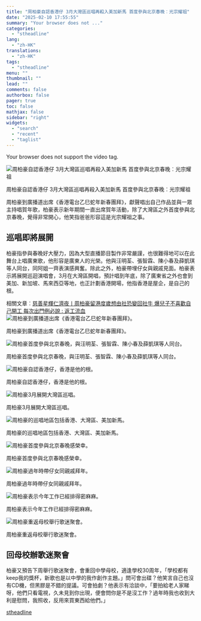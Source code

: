 ```yaml
---
title: "周柏豪自認香港仔 3月大灣區巡唱再殺入美加新馬 首度參與北京春晚︰光宗耀祖"
date: "2025-02-10 17:55:55"
summary: "Your browser does not ..."
categories:
  - "stheadline"
lang:
  - "zh-HK"
translations:
  - "zh-HK"
tags:
  - "stheadline"
menu: ""
thumbnail: ""
lead: ""
comments: false
authorbox: false
pager: true
toc: false
mathjax: false
sidebar: "right"
widgets:
  - "search"
  - "recent"
  - "taglist"
---
```


Your browser does not support the video tag.



![周柏豪自認香港仔 3月大灣區巡唱再殺入美加新馬 首度參與北京春晚︰光宗耀祖](https://image.stheadline.com/f/680p0/0x0/100/none/1f61833bfd5a0179d446fc19c74fbe2b/stheadline/inewsmedia/20250210/_2025021017130132582.jpg)

周柏豪自認香港仔 3月大灣區巡唱再殺入美加新馬 首度參與北京春晚︰光宗耀祖




周柏豪到廣播道出席《香港電台乙巳蛇年新春團拜》，獻聲唱出自己作品並與一眾主持唱賀年歌，柏豪表示新年期間一直出席賀年活動，除了大灣區之外首度參與北京春晚，覺得非常開心，他笑指爸爸形容這是光宗耀祖之事。

巡唱即將展開
------

柏豪指參與春晚好大壓力，因為大型直播節目製作非常嚴謹，也很難得地可以在此舞台上唱廣東歌，他形容是廣東人的光榮。他與汪明荃、張智霖、陳小春及薛凱琪等人同台，同阿姐一齊表演感興奮。除此之外，柏豪帶埋仔女與親戚見面。柏豪表示將展開巡迴演唱會，3月在大灣區開唱，預計唱到年底，除了廣東省之外也會到美加、新加坡、馬來西亞等地，也正計劃香港開場，他指香港是屋企，是自己的根。

相關文章︰[慈善星輝仁濟夜丨周柏豪留港度歲想由社恐變回社牛 爆兒子不喜歡自己開工 每次出門例必說 : 返工流血](https://www.stheadline.com/film-drama/3418963/%E6%85%88%E5%96%84%E6%98%9F%E8%BC%9D%E4%BB%81%E6%BF%9F%E5%A4%9C%E4%B8%A8%E5%91%A8%E6%9F%8F%E8%B1%AA%E7%95%99%E6%B8%AF%E5%BA%A6%E6%AD%B2%E6%83%B3%E7%94%B1%E7%A4%BE%E6%81%90%E8%AE%8A%E5%9B%9E%E7%A4%BE%E7%89%9B-%E7%88%86%E5%85%92%E5%AD%90%E4%B8%8D%E5%96%9C%E6%AD%A1%E8%87%AA%E5%B7%B1%E9%96%8B%E5%B7%A5-%E6%AF%8F%E6%AC%A1%E5%87%BA%E9%96%80%E4%BE%8B%E5%BF%85%E8%AA%AA-%E8%BF%94%E5%B7%A5%E6%B5%81%E8%A1%80)
 ![周柏豪到廣播道出席《香港電台乙巳蛇年新春團拜》。](https://image.hkhl.hk/f/1024p0/0x0/100/none/161bd19395e3e8c2d65fbd5b4e0eeca9/2025-02/KakaoTalk_20250210_161526316_08.jpg)


周柏豪到廣播道出席《香港電台乙巳蛇年新春團拜》。



 ![周柏豪首度參與北京春晚，與汪明荃、張智霖、陳小春及薛凱琪等人同台。](https://image.hkhl.hk/f/1024p0/0x0/100/none/a3fd12ea1fc22045068f2ac5189d2701/2025-02/WhatsApp_Image_2025-02-10_at_16_36_05.jpeg)


周柏豪首度參與北京春晚，與汪明荃、張智霖、陳小春及薛凱琪等人同台。



 ![周柏豪自認香港仔，香港是他的根。](https://image.hkhl.hk/f/1024p0/0x0/100/none/f846144b56862256a36fdcf569cc9dd0/2025-02/KakaoTalk_20250210_161526316_05_0.jpg)


周柏豪自認香港仔，香港是他的根。



 ![周柏豪3月展開大灣區巡唱。](https://image.hkhl.hk/f/1024p0/0x0/100/none/f380e99429236bf974c67ae3fad4cf4a/2025-02/KakaoTalk_20250210_161526316_07_0.jpg)


周柏豪3月展開大灣區巡唱。



 ![周柏豪的巡唱地區包括香港、大灣區、美加新馬。](https://image.hkhl.hk/f/1024p0/0x0/100/none/1ca155191c282d0b315be91df2f6908c/2025-02/KakaoTalk_20250210_161526316_12.jpg)


周柏豪的巡唱地區包括香港、大灣區、美加新馬。



 ![周柏豪首度參與北京春晚感榮幸。](https://image.hkhl.hk/f/1024p0/0x0/100/none/579cb9a29fde10ed607b6e947727d9c5/2025-02/KakaoTalk_20250210_161526316_13.jpg)


周柏豪首度參與北京春晚感榮幸。



 ![周柏豪過年時帶仔女同親戚拜年。](https://image.hkhl.hk/f/1024p0/0x0/100/none/1f312da13cd1199bea0f3abdc4a14a0c/2025-02/KakaoTalk_20250210_161526316_14.jpg)


周柏豪過年時帶仔女同親戚拜年。



 ![周柏豪表示今年工作已經排得密麻麻。](https://image.hkhl.hk/f/1024p0/0x0/100/none/57a132a1d623af7824664322e79095f1/2025-02/KakaoTalk_20250210_161526316_18.jpg)


周柏豪表示今年工作已經排得密麻麻。



 ![周柏豪重返母校舉行歌迷聚會。](https://image.hkhl.hk/f/1024p0/0x0/100/none/81a6d93968c947c17ccaec1b8e6e0b67/2025-02/KakaoTalk_20250210_161526316_20.jpg)


周柏豪重返母校舉行歌迷聚會。




回母校辦歌迷聚會
--------

柏豪又預告下周舉行歌迷聚會，會重回中學母校，適逢學校30周年，「學校都有keep我的獎杯，新歌也是以中學的我作創作主題。」問可會出碟？他笑言自己也沒有CD機，但黑膠是不錯的提議。可會拍劇？他表示有洽談中，「要拍給老人家睇呀，他們只看電視，久未見到你出現，便會問你是不是沒工作？過年時我也收到大利是慰問，我照收，反用來買東西給他們。」

[stheadline](https://std.stheadline.com/realtime/article/2051911/即時-娛樂-周柏豪自認香港仔-3月大灣區巡唱再殺入美加新馬-首度參與北京春晚-光宗耀祖)
